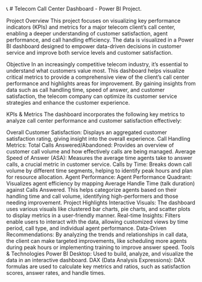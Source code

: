 📞  # Telecom Call Center Dashboard - Power BI Project.

Project Overview
This project focuses on visualizing key performance indicators (KPIs) and metrics for a major telecom client’s call center, enabling a deeper understanding of customer satisfaction, agent performance, and call handling efficiency. The data is visualized in a Power BI dashboard designed to empower data-driven decisions in customer service and improve both service levels and customer satisfaction.

Objective
In an increasingly competitive telecom industry, it’s essential to understand what customers value most. This dashboard helps visualize critical metrics to provide a comprehensive view of the client’s call center performance and highlights areas for improvement. By gaining insights from data such as call handling time, speed of answer, and customer satisfaction, the telecom company can optimize its customer service strategies and enhance the customer experience.

KPIs & Metrics
The dashboard incorporates the following key metrics to analyze call center performance and customer satisfaction effectively:

Overall Customer Satisfaction: Displays an aggregated customer satisfaction rating, giving insight into the overall experience.
Call Handling Metrics:
Total Calls Answered/Abandoned: Provides an overview of customer call volume and how effectively calls are being managed.
Average Speed of Answer (ASA): Measures the average time agents take to answer calls, a crucial metric in customer service.
Calls by Time: Breaks down call volume by different time segments, helping to identify peak hours and plan for resource allocation.
Agent Performance:
Agent Performance Quadrant: Visualizes agent efficiency by mapping Average Handle Time (talk duration) against Calls Answered. This helps categorize agents based on their handling time and call volume, identifying high-performers and those needing improvement.
Project Highlights
Interactive Visuals: The dashboard uses various visuals like clustered bar charts, pie charts, and scatter plots to display metrics in a user-friendly manner.
Real-time Insights: Filters enable users to interact with the data, allowing customized views by time period, call type, and individual agent performance.
Data-Driven Recommendations: By analyzing the trends and relationships in call data, the client can make targeted improvements, like scheduling more agents during peak hours or implementing training to improve answer speed.
Tools & Technologies
Power BI Desktop: Used to build, analyze, and visualize the data in an interactive dashboard.
DAX (Data Analysis Expressions): DAX formulas are used to calculate key metrics and ratios, such as satisfaction scores, answer rates, and handle times.
